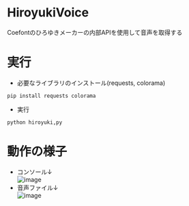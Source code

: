# HiroyukiVoice
Coefontのひろゆきメーカーの内部APIを使用して音声を取得する
# 実行
- 必要なライブラリのインストール(requests, colorama)
```
pip install requests colorama
```
- 実行
```
python hiroyuki,py
```
# 動作の様子
- コンソール↓<br>
![image](https://github.com/user-attachments/assets/cd6089ca-e3e1-49cd-9f1f-5e0f5e998adb)
- 音声ファイル↓<br>
![image](https://github.com/user-attachments/assets/e70cff9d-17c6-4c34-98d2-840bb8bf49bd)
